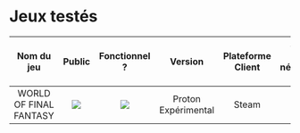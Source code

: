 # Jeux testés

| Nom du jeu    | Public | Fonctionnel ? | Version | Plateforme Client | Steam Input nécessaire ? | Notes |
|     :---:     | :---:  |     :---:     |  :---:  |       :---:       |         :---:           | :---: |
| WORLD OF FINAL FANTASY | ![](https://img.shields.io/static/v1?label=&message=PEGI_12&color=orange) | ![](https://img.shields.io/static/v1?label=&message=Oui&color=green) | Proton Expérimental | Steam | ![](https://img.shields.io/static/v1?label=&message=Oui&color=green) | [Lire](https://github.com/JackoboLeChocobo/Steam-Proton-Solutions/tree/main/Outils/World_Of_Final_Fantasy) |

